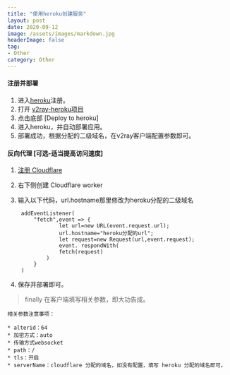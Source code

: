 ```yaml
---
title: "使用heroku创建服务"
layout: post
date: 2020-09-12
image: /assets/images/markdown.jpg
headerImage: false
tag:
- Other
category: Other
---
```




#### 注册并部署
1. 进入[heroku](heroku.com)注册。
2. 打开 [v2ray-heroku项目](https://github.com/bclswl0827/v2ray-heroku)
3. 点击底部 [Deploy to heroku]
4. 进入heroku，并自动部署应用。
5. 部署成功，根据分配的二级域名，在v2ray客户端配置参数即可。

#### 反向代理  [可选-适当提高访问速度]
1.  [注册 Cloudflare](https://dash.cloudflare.com/)
2.   右下侧创建 Cloudflare worker
3. 输入以下代码，url.hostname那里修改为heroku分配的二级域名

		addEventListener(
			"fetch",event => {
					let url=new URL(event.request.url);
					url.hostname="heroku分配的url";
					let request=new Request(url,event.request);
					event. respondWith(
					fetch(request)
				)
			}
		)
4. 保存并部署即可。

> finally 在客户端填写相关参数，即大功告成。

`相关参数注意事项：`

	* alterid：64  
	* 加密方式：auto	
	* 传输方式websocket
	* path：/
	* tls：开启
	* serverName：cloudflare 分配的域名，如没有配置，填写 heroku 分配的域名即可。




	
			








